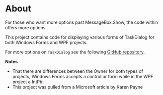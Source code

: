 ﻿# About

For those who want more options past MessageBox.Show, the code within offers more options.

This project contains code for displaying various forms of TaskDialog for both Windows Forms and WPF projects. 

For more options on `TaskDialog` see the following [GitHub repository](https://github.com/karenpayneoregon/task-dialog-csharp).

**Notes** 

- That there are differences between the Owner for both types of projects, Windows Forms accepts a control or form while in the WPF project a IntPtr.
- This project was pulled from a Microsoft article by Karen Payne